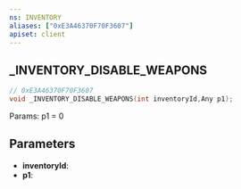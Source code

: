 ```yaml
---
ns: INVENTORY
aliases: ["0xE3A46370F70F3607"]
apiset: client
---
```

## _INVENTORY_DISABLE_WEAPONS

```c
// 0xE3A46370F70F3607
void _INVENTORY_DISABLE_WEAPONS(int inventoryId,Any p1);
```

Params: p1 = 0

## Parameters
* **inventoryId**:
* **p1**:




